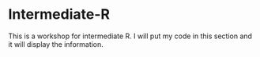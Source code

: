 # Intermediate-R

This is a workshop for intermediate R. 
I will put my code in this section and it will display the information. 
